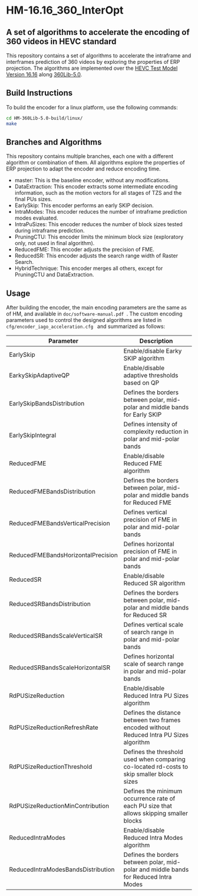 # HM-16.16_360_InterOpt
## A set of algorithms to accelerate the encoding of 360 videos in HEVC standard

This repository contains a set of algorithms to accelerate the intraframe and interframes prediction of 360 videos by exploring the properties of ERP projection. The algorithms are implemented over the [HEVC Test Model Version 16.16]  along [360Lib-5.0].

## Build Instructions
To build the encoder for a linux platform, use the following commands: 
```sh
cd HM-360Lib-5.0-build/linux/
make
```

## Branches and Algorithms
This repository contains multiple branches, each one with a different algorithm or combination of them. All algorithms explore the properties of ERP projection to adapt the encoder and reduce encoding time.

- master: This is the baseline encoder, without any modifications.
- DataExtraction: This encoder extracts some intermediate encoding information, such as the motion vectors for all stages of TZS and the final PUs sizes.
- EarlySkip: This encoder performs an early SKIP decision.
- IntraModes: This encoder reduces the number of intraframe prediction modes evaluated.
- IntraPuSizes: This encoder reduces the number of block sizes tested during intraframe prediction.
- PruningCTU: This encoder limits the minimum block size (exploratory only, not used in final algorithm).
- ReducedFME: This encoder adjusts the precision of FME.
- ReducedSR: This encoder adjusts the search range width of Raster Search.
- HybridTechnique: This encoder merges all others, except for PruningCTU and DataExtraction.

## Usage
After building the encoder, the main encoding parameters are the same as of HM, and available in ```doc/software-manual.pdf ```. The custom encoding parameters used to control the designed algorithms are listed in ```cfg/encoder_iago_acceleration.cfg ``` and summarized as follows:

| Parameter | Description|
| ------ | ------ |
| EarlySkip | Enable/disable Earky SKIP algorithm|
| EarkySkipAdaptiveQP | Enable/disable adaptive thresholds based on QP|
| EarlySkipBandsDistribution | Defines the borders between polar, mid-polar and middle bands for Early SKIP|
| EarlySkipIntegral | Defines intensity of complexity reduction in polar and mid-polar bands |
| ReducedFME | Enable/disable Reduced FME algorithm |
| ReducedFMEBandsDistribution | Defines the borders between polar, mid-polar and middle bands for Reduced FME|
| ReducedFMEBandsVerticalPrecision | Defines vertical precision of FME in polar and mid-polar bands |
| ReducedFMEBandsHorizontalPrecision | Defines horizontal precision of FME in polar and mid-polar bands |
| ReducedSR | Enable/disable Reduced SR algorithm |
| ReducedSRBandsDistribution | Defines the borders between polar, mid-polar and middle bands for Reduced SR |
| ReducedSRBandsScaleVerticalSR | Defines vertical scale of search range in polar and mid-polar bands |
| ReducedSRBandsScaleHorizontalSR | Defines horizontal scale of search range in polar and mid-polar bands |
| RdPUSizeReduction| Enable/disable Reduced Intra PU Sizes algorithm|
| RdPUSizeReductionRefreshRate| Defines the distance between two frames encoded without Reduced Intra PU Sizes algorithm|
| RdPUSizeReductionThreshold| Defines the threshold used when comparing co-located rd-costs to skip smaller block sizes|
| RdPUSizeReductionMinContribution| Defines the minimum occurrence rate of each PU size that allows skipping smaller blocks|
|ReducedIntraModes| Enable/disable Reduced Intra Modes algorithm|
|ReducedIntraModesBandsDistribution| Defines the borders between polar, mid-polar and middle bands for Reduced Intra Modes|


[//]: # (These are reference links used in the body of this note and get stripped out when the markdown processor does its job. There is no need to format nicely because it shouldn't be seen. Thanks SO - http://stackoverflow.com/questions/4823468/store-comments-in-markdown-syntax)

   [HEVC Test Model Version 16.16]: <https://hevc.hhi.fraunhofer.de/svn/svn_HEVCSoftware/tags/HM-16.16/>
   [360Lib-5.0]: <https://jvet.hhi.fraunhofer.de/svn/svn_360Lib/tags/360Lib-5.0/>
   
   
